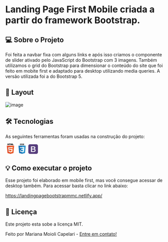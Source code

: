 # Landing Page First Mobile criada a partir do framework Bootstrap.

## 💻 Sobre o Projeto
Foi feita a navbar fixa com alguns links e após isso criamos o componente de slider ativado pelo JavaScript do Bootstrap com 3 imagens. Também utilizamos o grid do Bootstrap para dimensionar o conteúdo do site que foi feito em mobite first e adaptado para desktop utilizando media queries. A versão utilizada foi a do Bootstrap 5.

## 🎨 Layout

![image]()

## 🛠 Tecnologias

As seguintes ferramentas foram usadas na construção do projeto:

<code><img height="32" src="https://raw.githubusercontent.com/github/explore/80688e429a7d4ef2fca1e82350fe8e3517d3494d/topics/html/html.png" alt="HTML5"/></code>
<code><img height="32" src="https://raw.githubusercontent.com/github/explore/80688e429a7d4ef2fca1e82350fe8e3517d3494d/topics/css/css.png" alt="CSS"/></code>
<code><img height="30" src="https://raw.githubusercontent.com/github/explore/80688e429a7d4ef2fca1e82350fe8e3517d3494d/topics/bootstrap/bootstrap.png" alt="CSS"/></code>


## 💡 Como executar o projeto

Esse projeto foi elaborado em mobile first, mas você consegue acessar de desktop também.
Para acessar basta clicar no link abaixo:

https://landingpagebootstrapmmc.netlify.app/

## 📝 Licença

Este projeto esta sobe a licença MIT.

Feito por Mariana Moioli Capelari - [Entre em contato!](https://www.linkedin.com/in/mariana-moioli-capelari/)

